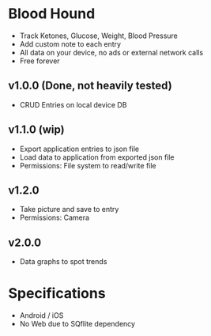 # Blood Hound
- Track Ketones, Glucose, Weight, Blood Pressure
- Add custom note to each entry
- All data on your device, no ads or external network calls
- Free forever

## v1.0.0 (Done, not heavily tested)
- CRUD Entries on local device DB

## v1.1.0 (wip)
- Export application entries to json file
- Load data to application from exported json file
- Permissions: File system to read/write file

## v1.2.0
- Take picture and save to entry
- Permissions: Camera

## v2.0.0
- Data graphs to spot trends


# Specifications
- Android / iOS 
- No Web due to SQflite dependency


